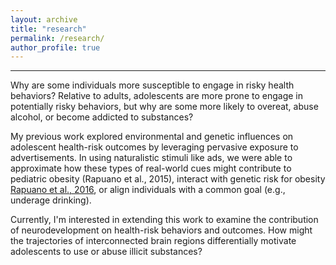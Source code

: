 ```yaml
---
layout: archive
title: "research"
permalink: /research/
author_profile: true
---
```


----

Why are some individuals more susceptible to engage in risky health behaviors? Relative to adults, adolescents are more prone to engage in potentially risky behaviors, but why are some more likely to overeat, abuse alcohol, or become addicted to substances?

My previous work explored environmental and genetic influences on adolescent health-risk outcomes by leveraging pervasive exposure to advertisements. In using naturalistic stimuli like ads, we were able to approximate how these types of real-world cues might contribute to pediatric obesity (Rapuano et al., 2015), interact with genetic risk for obesity [Rapuano et al., 2016](https://kristinarapuano.github.io/files/Rapuano_2016_PNAS.pdf), or align individuals with a common goal (e.g., underage drinking).

Currently, I'm interested in extending this work to examine the contribution of neurodevelopment on health-risk behaviors and outcomes. How might the trajectories of interconnected brain regions differentially motivate adolescents to use or abuse illicit substances? 


<!-- Finally, I have a pet-interest in studies that have direct applications to social justice and public policy.  -->
